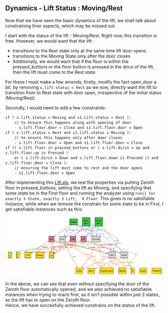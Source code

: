 ## Dynamics - Lift Status : Moving/Rest

Now that we have seen the basic dynamics of the lift, we shall talk about constraining finer aspects, which may be missed out.

I start with the status of the lift - Moving/Rest. Right now, this transition is free. However, we would want that the lift:

- transitions to the Rest state only at the same time lift door opens
- transitions to the Moving State only after the door closes
- Additionally, we would want that if the floor is within the pressed_buttons or the floor button is pressed in the dircn of the lift, then the lift must come to the Rest state

For these I must make a few amends, firstly, modify the fact open_door a bit, by removing `s.lift.status = Rest` as we now, directly want the lift to transition from to Rest state with door open, irrespective of the initial status (Moving/Rest).

Secondly, I would need to add a few constraints:
```
if ( s.lift.status = Moving and s1.lift.status = Rest ):
    // to ensure this happens along with opening of door
    - s.lift.floor.door = Close and s1.lift.floor.door = Open
if ( s.lift.status = Rest and s1.lift.status = Moving ):
    // to ensure this happens only after door closes 
    - s.lift.floor.door = Open and s1.lift.floor.door = Close
if (( s.lift.floor in pressed_buttons or ( s.lift.dircn = Up and s.lift.floor.up is Pressed )
    or ( s.lift.dircn = Down and s.lift.floor.down is Pressed )) and s.lift.floor.door = Close ):
    // ensuring the lift must come to rest and the door opens
    - s1.lift.floor.door = Open
```

After implementing this [Lift.als](Lift.als), we test the properties via putting Zeroth floor in pressed_buttons, setting the lift as Moving, and specifying that some state be in the First floor and running the analyzer using `run{} for exactly 3 State, exactly 3 Lift,  9 Floor`. This gives is no satisfiable instance, while when we remove the constrain for some state to be in First, I get satisfiable instances such as this:

![image.png](image.png)

In the above, we can see that even without specifying the door of the Zeroth floor automatically opened, and we also achieved no satisfiable instances when trying to reach first, as it isn't possible within just 3 states, as the lift has to open on the Zeroth floor. <br> Hence, we have succesfully achieved constrains on the status of the lift.
